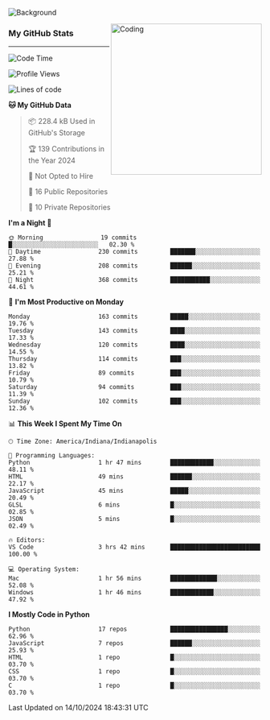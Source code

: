 ![Background](https://github.com/Nguyen-Noah/Nguyen-Noah/assets/112649680/f5d2296f-0508-400c-abcf-47c085708a2a)

<img align="right" alt="Coding" width="300" src="https://cdn.dribbble.com/users/1277312/screenshots/14733298/media/39b1045e593737587dd60e42c8422d1f.gif" >

### My GitHub Stats
---
<!--START_SECTION:waka-->
![Code Time](http://img.shields.io/badge/Code%20Time-258%20hrs%2045%20mins-blue)

![Profile Views](http://img.shields.io/badge/Profile%20Views-0-blue)

![Lines of code](https://img.shields.io/badge/From%20Hello%20World%20I%27ve%20Written-190.2%20thousand%20lines%20of%20code-blue)

**🐱 My GitHub Data** 

> 📦 228.4 kB Used in GitHub's Storage 
 > 
> 🏆 139 Contributions in the Year 2024
 > 
> 🚫 Not Opted to Hire
 > 
> 📜 16 Public Repositories 
 > 
> 🔑 10 Private Repositories 
 > 
**I'm a Night 🦉** 

```text
🌞 Morning                19 commits          █░░░░░░░░░░░░░░░░░░░░░░░░   02.30 % 
🌆 Daytime                230 commits         ███████░░░░░░░░░░░░░░░░░░   27.88 % 
🌃 Evening                208 commits         ██████░░░░░░░░░░░░░░░░░░░   25.21 % 
🌙 Night                  368 commits         ███████████░░░░░░░░░░░░░░   44.61 % 
```
📅 **I'm Most Productive on Monday** 

```text
Monday                   163 commits         █████░░░░░░░░░░░░░░░░░░░░   19.76 % 
Tuesday                  143 commits         ████░░░░░░░░░░░░░░░░░░░░░   17.33 % 
Wednesday                120 commits         ████░░░░░░░░░░░░░░░░░░░░░   14.55 % 
Thursday                 114 commits         ███░░░░░░░░░░░░░░░░░░░░░░   13.82 % 
Friday                   89 commits          ███░░░░░░░░░░░░░░░░░░░░░░   10.79 % 
Saturday                 94 commits          ███░░░░░░░░░░░░░░░░░░░░░░   11.39 % 
Sunday                   102 commits         ███░░░░░░░░░░░░░░░░░░░░░░   12.36 % 
```


📊 **This Week I Spent My Time On** 

```text
🕑︎ Time Zone: America/Indiana/Indianapolis

💬 Programming Languages: 
Python                   1 hr 47 mins        ████████████░░░░░░░░░░░░░   48.11 % 
HTML                     49 mins             ██████░░░░░░░░░░░░░░░░░░░   22.17 % 
JavaScript               45 mins             █████░░░░░░░░░░░░░░░░░░░░   20.49 % 
GLSL                     6 mins              █░░░░░░░░░░░░░░░░░░░░░░░░   02.85 % 
JSON                     5 mins              █░░░░░░░░░░░░░░░░░░░░░░░░   02.49 % 

🔥 Editors: 
VS Code                  3 hrs 42 mins       █████████████████████████   100.00 % 

💻 Operating System: 
Mac                      1 hr 56 mins        █████████████░░░░░░░░░░░░   52.08 % 
Windows                  1 hr 46 mins        ████████████░░░░░░░░░░░░░   47.92 % 
```

**I Mostly Code in Python** 

```text
Python                   17 repos            ████████████████░░░░░░░░░   62.96 % 
JavaScript               7 repos             ██████░░░░░░░░░░░░░░░░░░░   25.93 % 
HTML                     1 repo              █░░░░░░░░░░░░░░░░░░░░░░░░   03.70 % 
CSS                      1 repo              █░░░░░░░░░░░░░░░░░░░░░░░░   03.70 % 
C                        1 repo              █░░░░░░░░░░░░░░░░░░░░░░░░   03.70 % 
```




 Last Updated on 14/10/2024 18:43:31 UTC
<!--END_SECTION:waka-->

<!--
**Nguyen-Noah/Nguyen-Noah** is a ✨ _special_ ✨ repository because its `README.md` (this file) appears on your GitHub profile.

Here are some ideas to get you started:

- 🔭 I’m currently working on ...
- 🌱 I’m currently learning ...
- 👯 I’m looking to collaborate on ...
- 🤔 I’m looking for help with ...
- 💬 Ask me about ...
- 📫 How to reach me: ...
- 😄 Pronouns: ...
- ⚡ Fun fact: ...
-->
